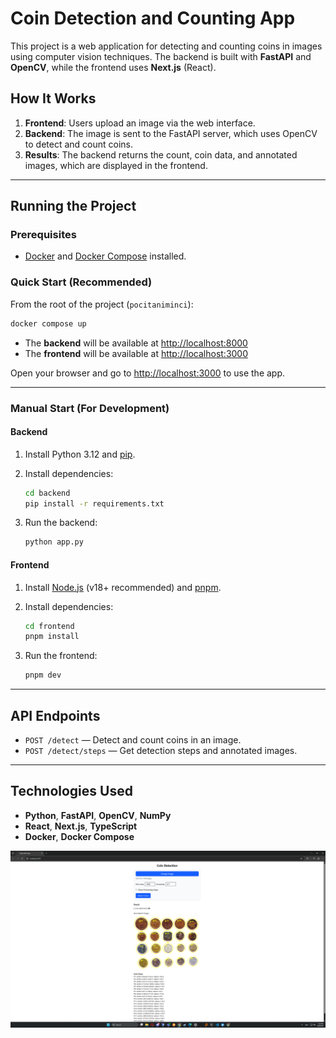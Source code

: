 # Coin Detection and Counting App

This project is a web application for detecting and counting coins in images using computer vision techniques. The backend is built with **FastAPI** and **OpenCV**, while the frontend uses **Next.js** (React).

## How It Works

1. **Frontend**: Users upload an image via the web interface.
2. **Backend**: The image is sent to the FastAPI server, which uses OpenCV to detect and count coins.
3. **Results**: The backend returns the count, coin data, and annotated images, which are displayed in the frontend.

---

## Running the Project

### Prerequisites

- [Docker](https://www.docker.com/) and [Docker Compose](https://docs.docker.com/compose/) installed.

### Quick Start (Recommended)

From the root of the project (`pocitaniminci`):

```bash
docker compose up
```

- The **backend** will be available at [http://localhost:8000](http://localhost:8000)
- The **frontend** will be available at [http://localhost:3000](http://localhost:3000)

Open your browser and go to [http://localhost:3000](http://localhost:3000) to use the app.

---

### Manual Start (For Development)

#### Backend

1. Install Python 3.12 and [pip](https://pip.pypa.io/en/stable/).
2. Install dependencies:

    ```bash
    cd backend
    pip install -r requirements.txt
    ```

3. Run the backend:

    ```bash
    python app.py
    ```

#### Frontend

1. Install [Node.js](https://nodejs.org/) (v18+ recommended) and [pnpm](https://pnpm.io/).
2. Install dependencies:

    ```bash
    cd frontend
    pnpm install
    ```

3. Run the frontend:

    ```bash
    pnpm dev
    ```

---

## API Endpoints

- `POST /detect` — Detect and count coins in an image.
- `POST /detect/steps` — Get detection steps and annotated images.

---

## Technologies Used

- **Python**, **FastAPI**, **OpenCV**, **NumPy**
- **React**, **Next.js**, **TypeScript**
- **Docker**, **Docker Compose**

![Coin Detector App](demonstration.png)
